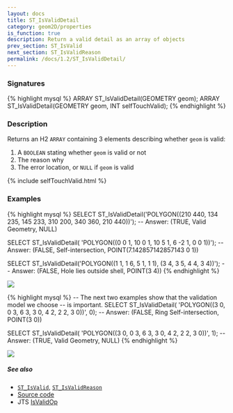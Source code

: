 ```yaml
---
layout: docs
title: ST_IsValidDetail
category: geom2D/properties
is_function: true
description: Return a valid detail as an array of objects
prev_section: ST_IsValid
next_section: ST_IsValidReason
permalink: /docs/1.2/ST_IsValidDetail/
---
```


### Signatures

{% highlight mysql %}
ARRAY ST_IsValidDetail(GEOMETRY geom);
ARRAY ST_IsValidDetail(GEOMETRY geom, INT selfTouchValid);
{% endhighlight %}

### Description

Returns an H2 `ARRAY` containing 3 elements describing whether
`geom` is valid:

1. A `BOOLEAN` stating whether `geom` is valid or not
2. The reason why
3. The error location, or `NULL` if `geom` is valid

{% include selfTouchValid.html %}

### Examples

{% highlight mysql %}
SELECT ST_IsValidDetail('POLYGON((210 440, 134 235, 145 233,
                                  310 200, 340 360, 210 440))');
-- Answer: (TRUE, Valid Geometry, NULL)

SELECT ST_IsValidDetail(
            'POLYGON((0 0 1, 10 0 1, 10 5 1, 6 -2 1, 0 0 1))');
-- Answer: (FALSE, Self-intersection, POINT(7.142857142857143 0 1))

SELECT ST_IsValidDetail('POLYGON((1 1, 1 6, 5 1, 1 1),
                                 (3 4, 3 5, 4 4, 3 4))');
-- Answer: (FALSE, Hole lies outside shell, POINT(3 4))
{% endhighlight %}

<img class="displayed" src="../ST_IsValidDetail_1.png"/>

{% highlight mysql %}
-- The next two examples show that the validation model we choose
-- is important.
SELECT ST_IsValidDetail(
            'POLYGON((3 0, 0 3, 6 3, 3 0, 4 2, 2 2, 3 0))', 0);
-- Answer: (FALSE, Ring Self-intersection, POINT(3 0))

SELECT ST_IsValidDetail(
            'POLYGON((3 0, 0 3, 6 3, 3 0, 4 2, 2 2, 3 0))', 1);
-- Answer: (TRUE, Valid Geometry, NULL)
{% endhighlight %}

<img class="displayed" src="../ST_IsValidDetail_2.png"/>

##### See also

* [`ST_IsValid`](../ST_IsValid), [`ST_IsValidReason`](../ST_IsValidReason)
* <a href="https://github.com/orbisgis/h2gis/blob/master/h2spatial-ext/src/main/java/org/h2gis/h2spatialext/function/spatial/properties/ST_IsValidDetail.java" target="_blank">Source code</a>
* JTS [IsValidOp][jts]

[jts]: http://tsusiatsoftware.net/jts/javadoc/com/vividsolutions/jts/operation/valid/IsValidOp.html
